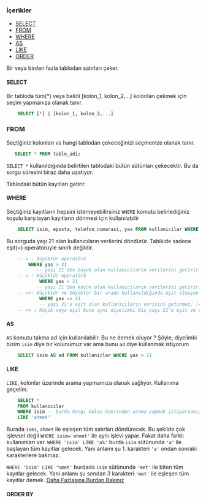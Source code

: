 ### İçerikler
* [SELECT](#select)
* [FROM](#from)
* [WHERE](#where)
* [AS](#as)
* [LIKE](#like)
* [ORDER](#order-by)

Bir veya birden fazla tablodan satırları çeker.
#### SELECT
Bir tabloda tüm(*) veya belirli [kolon_1, kolon_2,...] kolonları çekmek için seçim yapmanıza olanak tanır.

```SQL
    SELECT [*] | [kolon_1, kolon_2,...]
```
### FROM 
Seçtiğiniz kolonları vs hangi tablodan çekeceğinizi seçmenize olanak tanır.
```SQL 
   SELECT * FROM tablo_adi;

```
`SELECT *` kullanıldığında belirtilen tablodaki bütün sütünları çekecektir. Bu da sorgu süresini biraz daha uzatıyor.

Tablodaki bütün kayıtları getirir.

#### WHERE
Seçtiğiniz kayıtların hepsini istemeyebilirsiniz `WHERE` komutu belirlediğiniz koşulu karşılayan kayıtların dönmesi için kullanılabilir

```SQL
    SELECT isim, eposta, telefon_numarasi, yas FROM kullanicilar WHERE yas = 21
```
Bu sorguda yaşı 21 olan kullanıcıların verilerini döndürür. Tabikide sadece eşit(=) operatörüyle sınırlı değildir. 
```SQL
    -- > : Büyüktür operatörü 
        WHERE yas > 21 
           -- yaşı 21'den büyük olan kullanıcıların verilerini getirir.
    -- < : Küçüktür operatörü
            WHERE yas < 21 
           -- yaşı 21'den küçük olan kullanıcıların verilerini getirir.
    -- <>: Küçüktür ve büyüktür bir arada kullanıldığında eşit olmayan yani 
            WHERE yas <> 21 
            -- yaşı 21'e eşit olan kullanıcıların verisini getirmez. != bu operatör ile aynı işlevi yapar.
    -- <= : Küçük veya eşit bunu ayni diyelimki biz yaşı 21'e eşit ve ondan küçük olanları çekmek istiyoruz bu kullanım yeterli
```
#### AS
`AS` komutu takma ad için kullanılabilir. Bu ne demek oluyor ?
Şöyle, diyelimki bizim `isim` diye bir kolunumuz var ama bunu `ad` diye kullanmak istiyorum
```SQL
    SELECT isim AS ad FROM kullaniclar WHERE yas > 21
```

#### LIKE 
`LIKE`, kolonlar üzerinde arama yapmamıza olanak sağlıyor. Kullanıma geçelim.

```SQL
    SELECT * 
    FROM kullanicilar 
    WHERE isim -- burda hangi kolon üzerinden arama yapmak istiyorsanız onu belirtin.
    LIKE 'ahmet'
```
Burada `ismi`, `ahmet` ile eşleşen tüm satırları döndürecek. Bu şekilde çok işlevsel değil `WHERE isim='ahmet'` ile aynı işlevi yapar. Fakat daha farklı kullanımları var. 
``WHERE 'isim' LIKE 'a%'`` burda `isim` sütünunda `'a'` ile başlayan tüm kayıtlar gelecek. Yani anlamı şu 1. karakteri `'a'` ondan sonraki karakterlere bakmaz.

``WHERE 'isim' LIKE '%met'`` burdada `isim` sütünunda `'met'` ile biten tüm kayıtlar gelecek. Yani anlamı şu sondan 3 karakteri `'met'` ile eşleşen tüm kayıtlar demek. [Daha Fazlasına Burdan Bakınız](https://www.postgresql.org/docs/current/functions-matching.html)

#### ORDER BY